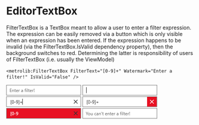 # EditorTextBox

FilterTextBox is a TextBox meant to allow a user to enter a filter expression.
The expression can be easily removed via a button which is only visible when an expression has been entered.
If the expression happens to be invalid (via the FilterTextBox.IsValid dependency property), then the background
switches to red. Determining the latter is responsibility of users of FilterTextBox (i.e. usually the ViewModel)

```xaml
<metrolib:FilterTextBox FilterText="[0-9]+" Watermark="Enter a filter!" IsValid="False" />
```
![FilterTextBox example](Default.png)
![FilterTextBox focused example](Focused.png)
![FilterTextBox filter text example](FilterText.png)
![FilterTextBox delete filter text example](DeleteFilterText.png)
![FilterTextBox invalid filter text example](InvalidFilterText.png)
![FilterTextBox disabled example](Disabled.png)
